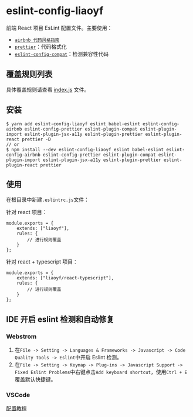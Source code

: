 # eslint-config-liaoyf

前端 React 项目 EsLint 配置文件。主要使用：

- [`airbnb 代码风格指南`](https://github.com/airbnb/javascript)
- [`prettier`](https://prettier.io)：代码格式化
- [`eslint-config-compat`](https://github.com/amilajack/eslint-plugin-compat#readme)：检测兼容性代码

## 覆盖规则列表

具体覆盖规则请查看 [index.js](./index.js) 文件。

## 安装

````
$ yarn add eslint-config-liaoyf eslint babel-eslint eslint-config-airbnb eslint-config-prettier eslint-plugin-compat eslint-plugin-import eslint-plugin-jsx-a11y eslint-plugin-prettier eslint-plugin-react prettier -D
// or
$ npm install --dev eslint-config-liaoyf eslint babel-eslint eslint-config-airbnb eslint-config-prettier eslint-plugin-compat eslint-plugin-import eslint-plugin-jsx-a11y eslint-plugin-prettier eslint-plugin-react prettier
````

## 使用

在根目录中新建`.eslintrc.js`文件：

针对 react 项目：

````
module.exports = {
    extends: ["liaoyf"],
    rules: {
        // 进行规则覆盖
    }
};
````

针对 react + typescript 项目：

````
module.exports = {
    extends: ["liaoyf/react-typescript"],
    rules: {
        // 进行规则覆盖
    }
};
````

## IDE 开启 eslint 检测和自动修复

### Webstrom

1. 在`File -> Setting -> Languages & Frameworks -> Javascript -> Code Quality Tools -> Eslint`中开启 Eslint 检测。
2. 在`File -> Setting -> Keymap -> Plug-ins -> Javascript Support -> Fixed Eslint Problems`中右键点击`Add keyboard shortcut`，使用`Ctrl + E`覆盖默认快捷键。

### VSCode

[配置教程](https://segmentfault.com/a/1190000009077086)